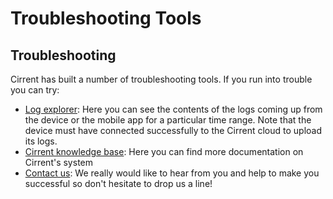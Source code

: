 ﻿# Troubleshooting Tools

## Troubleshooting

Cirrent has built a number of troubleshooting tools. If you run into trouble you can try:

-   [Log explorer](https://go.cirrent.com/devcenter/tools/log-mgmt): Here you can see the contents of the logs coming up from the device or the mobile app for a particular time range. Note that the device must have connected successfully to the Cirrent cloud to upload its logs.
-   [Cirrent knowledge base](https://support.cirrent.com/hc/en-us): Here you can find more documentation on Cirrent's system
-   [Contact us](mailto:support@cirrent.com): We really would like to hear from you and help to make you successful so don't hesitate to drop us a line!
